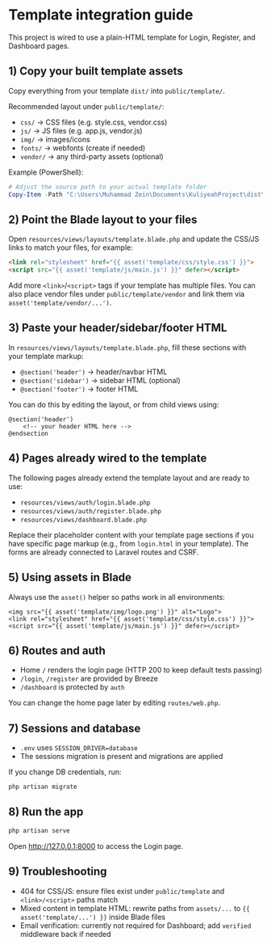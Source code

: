 # Template integration guide

This project is wired to use a plain-HTML template for Login, Register, and Dashboard pages.

## 1) Copy your built template assets

Copy everything from your template `dist/` into `public/template/`.

Recommended layout under `public/template/`:
- `css/`  -> CSS files (e.g. style.css, vendor.css)
- `js/`   -> JS files (e.g. app.js, vendor.js)
- `img/`  -> images/icons
- `fonts/` -> webfonts (create if needed)
- `vendor/` -> any third-party assets (optional)

Example (PowerShell):

```powershell
# Adjust the source path to your actual template folder
Copy-Item -Path "C:\Users\Muhammad Zein\Documents\KuliyeahProject\dist\*" -Destination "public\template" -Recurse -Force
```

## 2) Point the Blade layout to your files

Open `resources/views/layouts/template.blade.php` and update the CSS/JS links to match your files, for example:

```html
<link rel="stylesheet" href="{{ asset('template/css/style.css') }}">
<script src="{{ asset('template/js/main.js') }}" defer></script>
```

Add more `<link>`/`<script>` tags if your template has multiple files. You can also place vendor files under `public/template/vendor` and link them via `asset('template/vendor/...')`.

## 3) Paste your header/sidebar/footer HTML

In `resources/views/layouts/template.blade.php`, fill these sections with your template markup:
- `@section('header')` → header/navbar HTML
- `@section('sidebar')` → sidebar HTML (optional)
- `@section('footer')` → footer HTML

You can do this by editing the layout, or from child views using:

```blade
@section('header')
    <!-- your header HTML here -->
@endsection
```

## 4) Pages already wired to the template

The following pages already extend the template layout and are ready to use:
- `resources/views/auth/login.blade.php`
- `resources/views/auth/register.blade.php`
- `resources/views/dashboard.blade.php`

Replace their placeholder content with your template page sections if you have specific page markup (e.g., from `login.html` in your template). The forms are already connected to Laravel routes and CSRF.

## 5) Using assets in Blade

Always use the `asset()` helper so paths work in all environments:

```blade
<img src="{{ asset('template/img/logo.png') }}" alt="Logo">
<link rel="stylesheet" href="{{ asset('template/css/style.css') }}">
<script src="{{ asset('template/js/main.js') }}" defer></script>
```

## 6) Routes and auth

- Home `/` renders the login page (HTTP 200 to keep default tests passing)
- `/login`, `/register` are provided by Breeze
- `/dashboard` is protected by `auth`

You can change the home page later by editing `routes/web.php`.

## 7) Sessions and database

- `.env` uses `SESSION_DRIVER=database`
- The sessions migration is present and migrations are applied

If you change DB credentials, run:

```powershell
php artisan migrate
```

## 8) Run the app

```powershell
php artisan serve
```

Open http://127.0.0.1:8000 to access the Login page.

## 9) Troubleshooting

- 404 for CSS/JS: ensure files exist under `public/template` and `<link>/<script>` paths match
- Mixed content in template HTML: rewrite paths from `assets/...` to `{{ asset('template/...') }}` inside Blade files
- Email verification: currently not required for Dashboard; add `verified` middleware back if needed
